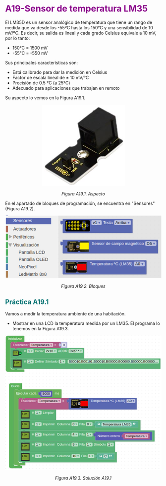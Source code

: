 # <FONT COLOR=#8B008B>A19-Sensor de temperatura LM35</font>
El LM35D es un sensor analógico de temperatura que tiene un rango de medida que va desde los -55ºC hasta los 150°C y una sensibilidad de 10 mV/ºC. Es decir, su salida es lineal y cada grado Celsius equivale a 10 mV, por lo tanto: 

- 150°C = 1500 mV
- -55°C = -550 mV

Sus principales características son:

- Está calibrado para dar la medición en Celsius
- Factor de escala lineal de ± 10 mV/°C
- Precisión de 0.5 °C (a 25°C)
- Adecuado para aplicaciones que trabajan en remoto 
 
Su aspecto lo vemos en la Figura A19.1.

<center>

![Aspecto](../img/A19/FA19_1.png)

*Figura A19.1. Aspecto*

</center>

En el apartado de bloques de programación, se encuentra en "Sensores" (Figura A19.2).

<center>

![Bloques](../img/A19/FA19_2.png)

*Figura A19.2. Bloques*

</center>

## <FONT COLOR=#007575>**Práctica A19.1**</font>
Vamos a medir la temperatura ambiente de una habitación.

* Mostrar en una LCD la temperatura medida por un LM35. El programa lo tenemos en la Figura A19.3.

<center>

![Solución A19.1](../img/A19/FA19_3.png)

*Figura A19.3. Solución A19.1*

</center>

